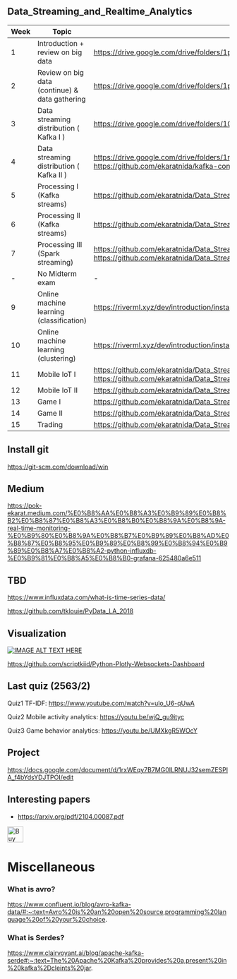 ## Data_Streaming_and_Realtime_Analytics
| Week  |  Topic | Materials Link |
| ----  |  ---- | ---- |
| 1     |     Introduction + review on big data  | https://drive.google.com/drive/folders/1pCP8i125ZpJEwhxtUQFqxcTLwWE1um-5?usp=sharing |
| 2     |     Review on big data (continue) & data gathering | https://drive.google.com/drive/folders/1pCP8i125ZpJEwhxtUQFqxcTLwWE1um-5?usp=sharing |
| 3     |     Data streaming distribution ( Kafka I ) | https://drive.google.com/drive/folders/1C-mIez_Mc0i1tjGtxDFuJSRujNnh6qoG?usp=sharing |
| 4     |     Data streaming distribution ( Kafka II ) | https://drive.google.com/drive/folders/1rc0S6aT-jAXDY4qahIJTDDI0w4jsqTZm?usp=sharing https://github.com/ekaratnida/kafka-connect |
| 5     |     Processing I (Kafka streams) | https://github.com/ekaratnida/Data_Streaming_and_Realtime_Analytics/tree/main/Week03 |
| 6     |     Processing II (Kafka streams) | https://github.com/ekaratnida/Data_Streaming_and_Realtime_Analytics/tree/main/Week04 |
| 7     |     Processing III (Spark streaming) | https://github.com/ekaratnida/Data_Streaming_and_Realtime_Analytics/blob/main/Week06/Week6_spark.ipynb https://github.com/ekaratnida/Data_Streaming_and_Realtime_Analytics/blob/main/Week07/Week7_twitter.ipynb |
| -     |     No Midterm exam  | - |
| 9     |     Online machine learning (classification) | https://riverml.xyz/dev/introduction/installation/ |
| 10    |     Online machine learning (clustering) | https://riverml.xyz/dev/introduction/installation/ |
| 11    |     Mobile IoT I | https://github.com/ekaratnida/Data_Streaming_and_Realtime_Analytics/tree/main/Week05 https://github.com/ekaratnida/Data_Streaming_and_Realtime_Analytics/blob/main/Week06/Mobile-sensor.pdf |
| 12    |     Mobile IoT II | https://github.com/ekaratnida/Data_Streaming_and_Realtime_Analytics/tree/main/Week08 |
| 13    |     Game I | https://github.com/ekaratnida/Data_Streaming_and_Realtime_Analytics/tree/main/Week10 |
| 14    |     Game II | https://github.com/ekaratnida/Data_Streaming_and_Realtime_Analytics/tree/main/Week10 |
| 15    |     Trading | https://github.com/ekaratnida/Data_Streaming_and_Realtime_Analytics/tree/main/Week14 |

## Install git

https://git-scm.com/download/win

## Medium

https://pok-ekarat.medium.com/%E0%B8%AA%E0%B8%A3%E0%B9%89%E0%B8%B2%E0%B8%87%E0%B8%A3%E0%B8%B0%E0%B8%9A%E0%B8%9A-real-time-monitoring-%E0%B9%80%E0%B8%9A%E0%B8%B7%E0%B9%89%E0%B8%AD%E0%B8%87%E0%B8%95%E0%B9%89%E0%B8%99%E0%B8%94%E0%B9%89%E0%B8%A7%E0%B8%A2-python-influxdb-%E0%B9%81%E0%B8%A5%E0%B8%B0-grafana-625480a6e511

## TBD

https://www.influxdata.com/what-is-time-series-data/

https://github.com/tklouie/PyData_LA_2018

## Visualization

[![IMAGE ALT TEXT HERE](https://img.youtube.com/vi/xr2n_q1yw5Q/0.jpg)](https://www.youtube.com/watch?v=xr2n_q1yw5Q)

https://github.com/scriptkiid/Python-Plotly-Websockets-Dashboard

## Last quiz (2563/2)

Quiz1 TF-IDF: https://www.youtube.com/watch?v=ulo_U6-qUwA

Quiz2 Mobile activity analytics: https://youtu.be/wjQ_gu9ityc

Quiz3 Game behavior analytics: https://youtu.be/UMXkgR5WOcY

## Project
https://docs.google.com/document/d/1rxWEqy7B7MG0ILRNUJ32semZESPlA_f4bYdsYDJTPOI/edit

## Interesting papers
- https://arxiv.org/pdf/2104.00087.pdf

<a href='https://ko-fi.com/E1E46KZ4T' target='_blank'><img height='36' style='border:0px;height:36px;' src='https://cdn.ko-fi.com/cdn/kofi1.png?v=3' border='0' alt='Buy Me a Coffee at ko-fi.com' /></a>

# Miscellaneous
### What is avro? 
https://www.confluent.io/blog/avro-kafka-data/#:~:text=Avro%20is%20an%20open%20source,programming%20language%20of%20your%20choice.
### What is Serdes?
https://www.clairvoyant.ai/blog/apache-kafka-serde#:~:text=The%20Apache%20Kafka%20provides%20a,present%20in%20kafka%2Dcleints%20jar.
